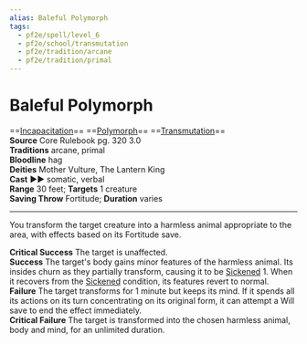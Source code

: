 ```yaml
---
alias: Baleful Polymorph 
tags:
  - pf2e/spell/level_6
  - pf2e/school/transmutation
  - pf2e/tradition/arcane
  - pf2e/tradition/primal
---
```


# Baleful Polymorph

==[Incapacitation](Incapacitation.md)== ==[Polymorph](Polymorph.md)== ==[Transmutation](Transmutation.md)==  
__Source__ Core Rulebook pg. 320 3.0  
**Traditions** arcane, primal  
**Bloodline** hag  
**Deities** Mother Vulture, The Lantern King  
**Cast** ►► somatic, verbal  
**Range** 30 feet; **Targets** 1 creature  
**Saving Throw** Fortitude; **Duration** varies

---

You transform the target creature into a harmless animal appropriate to the area, with effects based on its Fortitude save.

**Critical Success** The target is unaffected.  
**Success** The target's body gains minor features of the harmless animal. Its insides churn as they partially transform, causing it to be [Sickened](Sickened.md) 1. When it recovers from the [Sickened](Sickened.md) condition, its features revert to normal.  
**Failure** The target transforms for 1 minute but keeps its mind. If it spends all its actions on its turn concentrating on its original form, it can attempt a Will save to end the effect immediately.  
**Critical Failure** The target is transformed into the chosen harmless animal, body and mind, for an unlimited duration.
